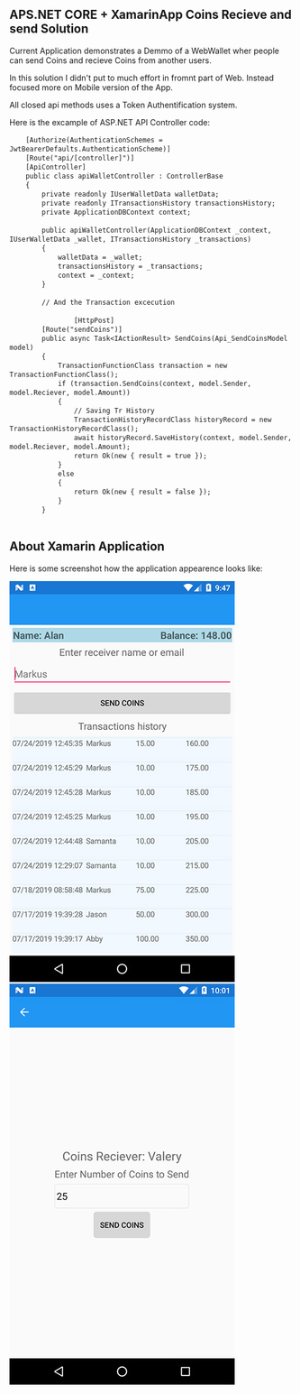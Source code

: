 ## APS.NET CORE + XamarinApp Coins Recieve and send Solution

Current Application demonstrates a Demmo of a WebWallet wher people can send Coins and recieve Coins from another users.

In this solution I didn't put to much effort in fromnt part of Web. Instead focused more on Mobile version of the App.

All closed api methods uses a Token Authentification system.

Here is the excample of ASP.NET API Controller code:

```
    [Authorize(AuthenticationSchemes = JwtBearerDefaults.AuthenticationScheme)]
    [Route("api/[controller]")]
    [ApiController]
    public class apiWalletController : ControllerBase
    {
        private readonly IUserWalletData walletData;
        private readonly ITransactionsHistory transactionsHistory;
        private ApplicationDBContext context;

        public apiWalletController(ApplicationDBContext _context, IUserWalletData _wallet, ITransactionsHistory _transactions)
        {
            walletData = _wallet;
            transactionsHistory = _transactions;
            context = _context;
        }
        
        // And the Transaction excecution
        
                [HttpPost]
        [Route("sendCoins")]
        public async Task<IActionResult> SendCoins(Api_SendCoinsModel model)
        {
            TransactionFunctionClass transaction = new TransactionFunctionClass();
            if (transaction.SendCoins(context, model.Sender, model.Reciever, model.Amount))
            {
                // Saving Tr History
                TransactionHistoryRecordClass historyRecord = new TransactionHistoryRecordClass();
                await historyRecord.SaveHistory(context, model.Sender, model.Reciever, model.Amount);
                return Ok(new { result = true });
            }
            else
            {
                return Ok(new { result = false });
            }
        }
        
```

## About Xamarin Application

Here is some screenshot how the application appearence looks like:

![alt text](https://raw.githubusercontent.com/Harardin/ASP_Core_API_XamarinApp/ASPNETCORE_API_WithTokenAuth/XamarinAPISolution/XamarinAPISolution/ScreenShots/MainWalletScreen.jpg) ![alt text](https://raw.githubusercontent.com/Harardin/ASP_Core_API_XamarinApp/ASPNETCORE_API_WithTokenAuth/XamarinAPISolution/XamarinAPISolution/ScreenShots/TransactionScreen.jpg)
